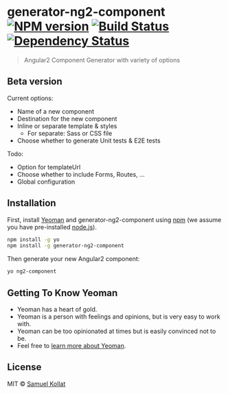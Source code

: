 # generator-ng2-component [![NPM version][npm-image]][npm-url] [![Build Status][travis-image]][travis-url] [![Dependency Status][daviddm-image]][daviddm-url]
> Angular2 Component Generator with variety of options

## Beta version

Current options:

 * Name of a new component
 * Destination for the new component
 * Inline or separate template & styles
     * For separate: Sass or CSS file
 * Choose whether to generate Unit tests & E2E tests

Todo:

 * Option for templateUrl
 * Choose whether to include Forms, Routes, ...
 * Global configuration

## Installation

First, install [Yeoman](http://yeoman.io) and generator-ng2-component using [npm](https://www.npmjs.com/) (we assume you have pre-installed [node.js](https://nodejs.org/)).

```bash
npm install -g yo
npm install -g generator-ng2-component
```

Then generate your new Angular2 component:

```bash
yo ng2-component
```

## Getting To Know Yeoman

 * Yeoman has a heart of gold.
 * Yeoman is a person with feelings and opinions, but is very easy to work with.
 * Yeoman can be too opinionated at times but is easily convinced not to be.
 * Feel free to [learn more about Yeoman](http://yeoman.io/).

## License

MIT © [Samuel Kollat](https://github.com/samuel-kollat)


[npm-image]: https://badge.fury.io/js/generator-ng2-component.svg
[npm-url]: https://npmjs.org/package/generator-ng2-component
[travis-image]: https://travis-ci.org/samuel-kollat/generator-ng2-component.svg?branch=master
[travis-url]: https://travis-ci.org/samuel-kollat/generator-ng2-component
[daviddm-image]: https://david-dm.org/samuel-kollat/generator-ng2-component.svg?theme=shields.io
[daviddm-url]: https://david-dm.org/samuel-kollat/generator-ng2-component
